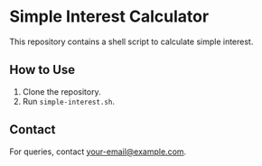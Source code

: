# Simple Interest Calculator
This repository contains a shell script to calculate simple interest.

## How to Use
1. Clone the repository.
2. Run `simple-interest.sh`.

## Contact
For queries, contact [your-email@example.com](mailto:your-email@example.com).
